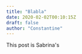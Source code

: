 ```yaml
---
title: "Blabla"
date: 2020-02-02T00:10:15Z
draft: false
author: "Constantine"
---
```


This post is Sabrina's